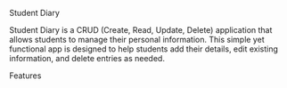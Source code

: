 Student Diary

Student Diary is a CRUD (Create, Read, Update, Delete) application that allows students to manage their personal information. This simple yet functional app is designed to help students add their details, edit existing information, and delete entries as needed.

Features

